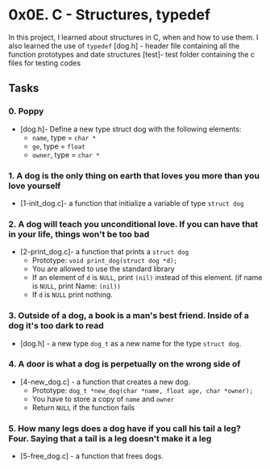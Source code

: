 # 0x0E. C - Structures, typedef

In this project, I learned about structures in C, when and how to use them. I also learned the use of ```typedef```
[dog.h] - header file containing all the function prototypes and date structures
[test]- test folder containing the c files for testing codes

## Tasks
### 0. Poppy
- [dog.h]- Define a new type struct dog with the following elements:
  - ```name```, type = ```char *```
  - ```ge```, type = ```float```
  - ```owner```, type = ```char *```

### 1. A dog is the only thing on earth that loves you more than you love yourself
- [1-init_dog.c]-  a function that initialize a variable of type ```struct dog```

### 2. A dog will teach you unconditional love. If you can have that in your life, things won't be too bad
- [2-print_dog.c]- a function that prints a ```struct dog```
  - Prototype: ```void print_dog(struct dog *d);```
  - You are allowed to use the standard library
  - If an element of ```d``` is ```NULL```, print ```(nil)``` instead of this element. (if name is ```NULL```, print Name: ```(nil))```
  - If ```d``` is ```NULL``` print nothing.

### 3. Outside of a dog, a book is a man's best friend. Inside of a dog it's too dark to read
- [dog.h] - a new type ```dog_t``` as a new name for the type ```struct dog```.

### 4. A door is what a dog is perpetually on the wrong side of
- [4-new_dog.c] -  a function that creates a new dog.
  - Prototype: ```dog_t *new_dog(char *name, float age, char *owner);```
  - You have to store a copy of ```name``` and ```owner```
  - Return ```NULL``` if the function fails

### 5. How many legs does a dog have if you call his tail a leg? Four. Saying that a tail is a leg doesn't make it a leg
- [5-free_dog.c] - a function that frees dogs.
